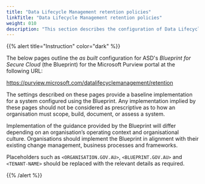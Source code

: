 ```yaml
---
title: "Data Lifecycle Management retention policies"
linkTitle: "Data Lifecycle Management retention policies"
weight: 010
description: "This section describes the configuration of Data Lifecycle Management retention policies within Microsoft Purview associated with systems built according to the guidance provided by ASD's Blueprint for Secure Cloud."
---
```


{{% alert title="Instruction" color="dark" %}}

The below pages outline the *as built* configuration for ASD's *Blueprint for Secure Cloud* (the Blueprint) for the Microsoft Purview portal at the following URL:

<https://purview.microsoft.com/datalifecyclemanagement/retention>

The settings described on these pages provide a baseline implementation for a system configured using the Blueprint. Any implementation implied by these pages should not be considered as prescriptive as to how an organisation must scope, build, document, or assess a system.

Implementation of the guidance provided by the Blueprint will differ depending on an organisation’s operating context and organisational culture. Organisations should implement the Blueprint in alignment with their existing change management, business processes and frameworks.

Placeholders such as `<ORGANISATION.GOV.AU>`, `<BLUEPRINT.GOV.AU>` and `<TENANT-NAME>` should be replaced with the relevant details as required.

{{% /alert %}}

